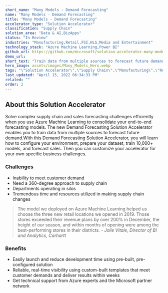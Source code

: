 ```yaml
---
short_name: "Many Models - Demand Forecasting"
name: "Many Models - Demand Forecasting"
title: "Many Models - Demand Forecasting"
accelerator_type: "Solution Accelerator"
classification: "Supply Chain"
solution_area: "Data & AI,BizApps"
status: "In Review"
industries: "Manufacturing,Retail,FSI,HLS,Media and Entertainment"
technology_stack: "Azure Machine Learning,Power BI"
github_url: https://github.com/microsoft/solution-accelerator-many-models
demo_url: 
short_text: "Train data from multiple sources to forecast future demand."
hero_image: assets/images/Many_Models_Hero.webp
tags: "\"Solution Accelerator\",\"Supply Chain\",\"Manufacturing\",\"Retail\",\"FSI\",\"HLS\",\"Media and Entertainment\",\"Azure Machine Learning\",\"Power BI\""
last_updated: "April 15, 2022 06:34:33 PM"
related: ""
order: 2
---
```

## About this Solution Accelerator

Solve complex supply chain and sales forecasting challenges efficiently when you use Azure Machine Learning to consolidate your end-to-end forecasting models. The new Demand Forecasting Solution Accelerator enables you to train data from multiple sources to forecast future demand.With this Demand Forecasting Solution Accelerator, you will learn how to configure your environment, prepare your dataset, train 10,000+ models, and forecast sales. Then you can customize your accelerator for your own specific business challenges.

### Challenges

* Inability to meet customer demand
* Need a 360-degree approach to supply chain
* Departments operating in silos
* Tremendous time and resources utilized in making supply chain changes

> The model we deployed on Azure Machine Learning helped us choose the three new retail locations we opened in 2019. Those stores exceeded their revenue plans by over 200% in December, the height of our season, and within months of opening were among the best-performing stores in their districts. - _Jolie Vitale, Director of BI and Analytics, Carhartt_

### Benefits

* Easily launch and reduce development time using pre-built, pre-configured solution
* Reliable, real-time visibility using custom-built templates that meet customer demands and deliver results within weeks
* Get technical support from Azure experts and the Microsoft partner network
